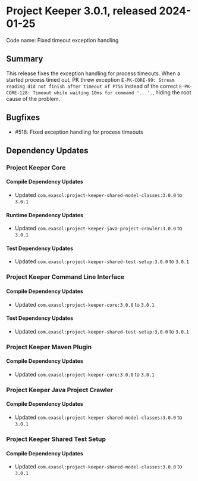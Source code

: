 # Project Keeper 3.0.1, released 2024-01-25

Code name: Fixed timeout exception handling

## Summary

This release fixes the exception handling for process timeouts. When a started process timed out, PK threw exception `E-PK-CORE-99: Stream reading did not finish after timeout of PT5S` instead of the correct `E-PK-CORE-128: Timeout while waiting 10ms for command '...'.`, hiding the root cause of the problem.

## Bugfixes

* #518: Fixed exception handling for process timeouts

## Dependency Updates

### Project Keeper Core

#### Compile Dependency Updates

* Updated `com.exasol:project-keeper-shared-model-classes:3.0.0` to `3.0.1`

#### Runtime Dependency Updates

* Updated `com.exasol:project-keeper-java-project-crawler:3.0.0` to `3.0.1`

#### Test Dependency Updates

* Updated `com.exasol:project-keeper-shared-test-setup:3.0.0` to `3.0.1`

### Project Keeper Command Line Interface

#### Compile Dependency Updates

* Updated `com.exasol:project-keeper-core:3.0.0` to `3.0.1`

#### Test Dependency Updates

* Updated `com.exasol:project-keeper-shared-test-setup:3.0.0` to `3.0.1`

### Project Keeper Maven Plugin

#### Compile Dependency Updates

* Updated `com.exasol:project-keeper-core:3.0.0` to `3.0.1`

### Project Keeper Java Project Crawler

#### Compile Dependency Updates

* Updated `com.exasol:project-keeper-shared-model-classes:3.0.0` to `3.0.1`

### Project Keeper Shared Test Setup

#### Compile Dependency Updates

* Updated `com.exasol:project-keeper-shared-model-classes:3.0.0` to `3.0.1`

